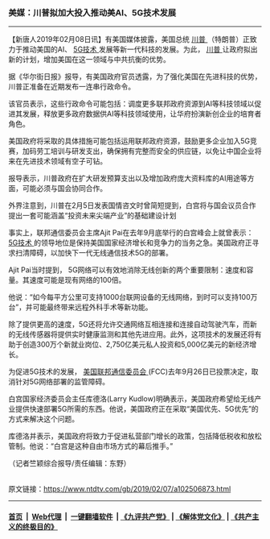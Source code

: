 ### 美媒：川普拟加大投入推动美AI、5G技术发展
------------------------

<div class="post_content">
 <p>
  【新唐人2019年02月08日讯】有美国媒体披露，美国总统
  <a href="https://www.ntdtv.com/gb/川普.htm">
   川普
  </a>
  （特朗普）正致力于推动美国的AI、
  <a href="https://www.ntdtv.com/gb/5g技术.htm">
   5G技术
  </a>
  发展等新一代科技的发展。为此，
  <a href="https://www.ntdtv.com/gb/川普.htm">
   川普
  </a>
  让政府拟出新的计划，增加美国在这一领域与中共抗衡的优势。
 </p>
 <p>
  据《华尔街日报》报导，有美国政府官员透露，为了强化美国在先进科技的优势，川普正准备在近期发布一连串行政命令。
 </p>
 <p>
  该官员表示，这些行政命令可能包括：调度更多联邦政府资源到AI等科技领域以促进其发展，释放更多政府数据供AI等科技领域使用，让华府扮演新创企业的培育者角色。
 </p>
 <p>
  美国政府将采取的具体措施可能包括运用联邦政府资源，鼓励更多企业加入5G竞赛，加码劳工培训与研发支出，确保拥有完整而安全的供应链，以免让中国企业将来在先进技术领域有空子可钻。
 </p>
 <p>
  报导表示，川普政府在扩大研发预算支出以及增加政府庞大资料库的AI用途等方面，可能必须与国会协同合作。
 </p>
 <p>
  外界注意到，川普在2月5日发表国情咨文时曾简短提到，白宫将与国会议员合作提出一套可能涵盖“投资未来尖端产业”的基础建设计划
 </p>
 <p>
  事实上，联邦通信委员会主席Ajit Pai在去年9月底举行的白宫峰会上就曾表示：
  <a href="https://www.ntdtv.com/gb/5g技术.htm">
   5G技术
  </a>
  的领导地位是保持美国国家经济增长和竞争力的当务之急。美国政府正寻求扫清障碍，以加快下一代无线通信技术5G的部署。
 </p>
 <p>
  Ajit Pai当时提到， 5G网络可以有效地消除无线创新的两个重要限制：速度和容量。其速度可能是现有网络的100倍。
 </p>
 <p>
  他说：“如今每平方公里可支持1000台联网设备的无线网络，到时可以支持100万台”，并可能最终带来远程外科手术等新功能。
 </p>
 <p>
  除了提供更高的速度，5G还将允许交通网络互相连接和连接自动驾驶汽车，而新的无线传感器将提供实时健康监测和其他先进应用。此外，这项技术的发展还将有助于创造300万个新就业岗位、2,750亿美元私人投资和5,000亿美元的新经济增长。
 </p>
 <p>
  为促进5G技术的发展，
  <a href="https://www.ntdtv.com/gb/美国联邦通信委员会.htm">
   美国联邦通信委员会
  </a>
  (FCC)去年9月26日已投票决定，取消针对5G网络部署的监管障碍。
 </p>
 <p>
  白宫国家经济委员会主任库德洛(Larry Kudlow)明确表示，美国政府希望给无线产业提供快速部署5G所需的东西。他说，美国政府正在采取“美国优先、5G优先”的方式来解决这个问题。
 </p>
 <p>
  库德洛并表示，美国政府将致力于促进私营部门增长的政策，包括降低税收和放松管制。他说：“白宫是这种自由市场方式的幕后推手。”
 </p>
 <p>
  （记者竺颖综合报导/责任编辑：东野）
 </p>
 <div class="single_ad">
 </div>
</div>

<br/>原文链接：https://www.ntdtv.com/gb/2019/02/07/a102506873.html


------------------------
#### [首页](https://github.com/gfw-breaker/banned-news/blob/master/README.md) &nbsp;|&nbsp; [Web代理](https://github.com/labour-camp/helloworld) &nbsp;|&nbsp; [一键翻墙软件](https://github.com/gfw-breaker/nogfw/blob/master/README.md) &nbsp;| [《九评共产党》](https://github.com/gfw-breaker/9ping.md/blob/master/README.md#九评之一评共产党是什么) | [《解体党文化》](https://github.com/gfw-breaker/jtdwh.md/blob/master/README.md) | [《共产主义的终极目的》](https://github.com/gfw-breaker/gczydzjmd.md/blob/master/README.md)

